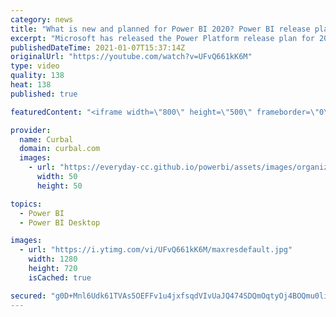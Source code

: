 ```yaml
---
category: news
title: "What is new and planned for Power BI 2020? Power BI release plan overview"
excerpt: "Microsoft has released the Power Platform release plan for 2020 and in this video I cover the Power BI features planned for 2020.  For more info, check the entire release: https://docs.microsoft.com/en-us/power-platform-release-plan/2020wave1/business-intelligence/  Link to data lineage video: https://www.youtube.com/watch?v=mZ6426FCMCc"
publishedDateTime: 2021-01-07T15:37:14Z
originalUrl: "https://youtube.com/watch?v=UFvQ661kK6M"
type: video
quality: 138
heat: 138
published: true

featuredContent: "<iframe width=\"800\" height=\"500\" frameborder=\"0\" src=\"https://www.youtube.com/embed/UFvQ661kK6M\" allow=\"accelerometer; autoplay; encrypted-media; gyroscope; picture-in-picture\" allowfullscreen></iframe>"

provider:
  name: Curbal
  domain: curbal.com
  images:
    - url: "https://everyday-cc.github.io/powerbi/assets/images/organizations/curbal.com-50x50.jpg"
      width: 50
      height: 50

topics:
  - Power BI
  - Power BI Desktop

images:
  - url: "https://i.ytimg.com/vi/UFvQ661kK6M/maxresdefault.jpg"
    width: 1280
    height: 720
    isCached: true

secured: "g0D+Mnl6Udk61TVAs5OEFFv1u4jxfsqdVIvUaJQ474SDQmOqtyOj4BOQmu0lixWISxr9H5KPkeFylY/HRUG8cYPyhZYtupkAljHzJOIfIvZc9oS+A7FySc+ZkU9GWueUNpyluMLLEVl1pcR4Dyw2AQorQ+FJZpzCr0t43gvWxPLLeT/uAnf7LA1AM5Y0x5K9iyNzzE638YO53EzP7fKR7zOs1OqSjlhycBH6SzREEJzoCFXx4NR0N5tvPxOVDaO0Dpy/j61iQ0IP+Za3Cpfdcw2F4sEe3Dn5uVA47POQtVKT6ESICopPdhGCIb0eIwxC3ZCZPu6SObjWuKSqDpk9vMXGFnzAp+lqhFPNs88k6YJOwVAsSujSBKUzc08ca4C/Gl7vVowZ1AtMZ66962tPEhvVvEpAczhdAVlsvKfeiOs=;T0H//NltyD7OuQFu2dKBcg=="
---
```


